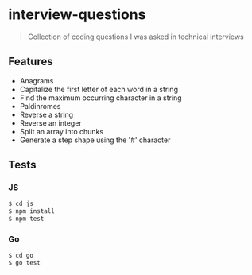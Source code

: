 # interview-questions

> Collection of coding questions I was asked in technical interviews

## Features

- Anagrams
- Capitalize the first letter of each word in a string
- Find the maximum occurring character in a string
- Paldinromes
- Reverse a string
- Reverse an integer
- Split an array into chunks
- Generate a step shape using the '#' character

## Tests

### JS

```bash
$ cd js
$ npm install
$ npm test
```

### Go

```bash
$ cd go
$ go test
```
